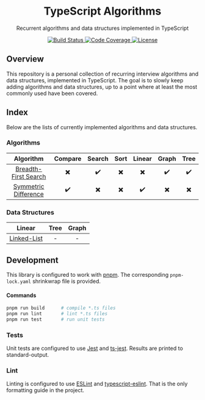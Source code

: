 <h1 align="center">TypeScript Algorithms</h1>

<p align="center">Recurrent algorithms and data structures implemented in TypeScript</p>

<p align="center">
  <a href="https://github.com/davelsan/typescript-algorithms/actions?query=workflow%3Abuild">
    <img alt="Build Status" src="https://github.com/davelsan/typescript-algorithms/workflows/build/badge.svg?branch=develop"/>
  </a>
  <a href="https://codecov.io/gh/davelsan/typescript-algorithms">
    <img alt="Code Coverage" src="https://codecov.io/gh/davelsan/typescript-algorithms/branch/master/graph/badge.svg"/>
  </a>
  <a href="https://github.com/davelsan/typescript-algorithms/blob/master/LICENSE">
    <img alt="License" src="https://img.shields.io/github/license/davelsan/typescript-algorithms"/>
  </a>
</p>

## Overview

This repository is a personal collection of recurring interview algorithms and data structures, implemented in TypeScript. The goal is to slowly keep adding algorithms and data structures, up to a point where at least the most commonly used have been covered.

## Index

Below are the lists of currently implemented algorithms and data structures.

### Algorithms

Algorithm | Compare | Search | Sort   | Linear | Graph | Tree
:-:       | :-:     | :-:    | :-:    | :-:    | :-:   | :-:
[Breadth-First Search](./src/search/breadth-first-search)  | :heavy_multiplication_x: | :heavy_check_mark:       | :heavy_multiplication_x: | :heavy_multiplication_x: | :heavy_check_mark:       | :heavy_check_mark:
[Symmetric Difference](./src/compare/symmetric-difference) | :heavy_check_mark:       | :heavy_multiplication_x: | :heavy_multiplication_x: | :heavy_check_mark:       | :heavy_multiplication_x: | :heavy_multiplication_x:


### Data Structures


Linear | Tree | Graph
:-:    | :-:  | :-:
[Linked-List](./src/structure/linked-list) | - | -

## Development

This library is configured to work with [pnpm](https://pnpm.js.org/). The corresponding `pnpm-lock.yaml` shrinkwrap file is provided.

#### Commands

```bash
pnpm run build      # compile *.ts files
pnpm run lint       # lint *.ts files
pnpm run test       # run unit tests
```

### Tests

Unit tests are configured to use [Jest](https://jestjs.io/) and [ts-jest](https://kulshekhar.github.io/ts-jest/). Results are printed to standard-output.

### Lint

Linting is configured to use [ESLint](https://eslint.org/) and [typescript-eslint](https://github.com/typescript-eslint/typescript-eslint). That is the only formatting guide in the project.
